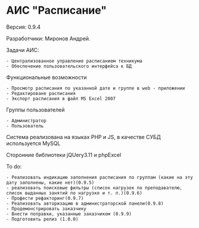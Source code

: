 <h1> АИС "Расписание"</h1>
Версия: 0.9.4

Разработчики: Миронов Андрей.

Задачи АИС:

    - Централизованное управление расписанием техникума
    - Обеспечение пользовательского интерфейса к БД

Функциональные возможности

    - Просмотр расписания по указанной дате и группе в web - приложении
    - Редактироване расписания
    - Экспорт расписания в файл MS Excel 2007
    
Группы пользователей

    - Администратор
    - Пользователь
    
Система реализована на языках PHP и JS, в качестве СУБД используется MySQL

Сторонние библиотеки jQUery3.11 и phpExcel

To do:

    - Реализовать индикацию заполнения расписания по группам (какие на эту дату заполнены, какие нет)(0.9.5)
    - реализовать поисковые фильтры (список нагрузок по преподавателю, список выданных занятий по нагрузке и т. п.)(0.9.6)
    - Профести рефакторинг(0.9.7)
    - Реализовать авторизацию в администраторской панели(0.9.8)
    - Продемонстрировать заказчику
    - Внести поправки, указанные заказчиком (0.9.9)
    - Подготовить релиз (1.0.0)
